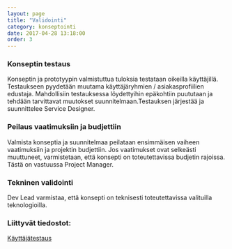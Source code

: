```yaml
---
layout: page
title: "Validointi"
category: konseptointi
date: 2017-04-28 13:18:00
order: 3
---
```


### Konseptin testaus

Konseptin ja prototyypin valmistuttua tuloksia testataan oikeilla käyttäjillä. Testaukseen pyydetään muutama käyttäjäryhmien / asiakasprofiilien edustaja. Mahdollisiin testauksessa löydettyihin epäkohtiin puututaan ja tehdään tarvittavat muutokset suunnitelmaan.Testauksen järjestää ja suunnittelee Service Designer.

### Peilaus vaatimuksiin ja budjettiin

Valmista konseptia ja suunnitelmaa peilataan ensimmäisen vaiheen vaatimuksiin ja projektin budjettiin. Jos vaatimukset ovat selkeästi muuttuneet, varmistetaan, että konsepti on toteutettavissa budjetin rajoissa. Tästä on vastuussa Project Manager.

### Tekninen validointi

Dev Lead varmistaa, että konsepti on teknisesti toteutettavissa valituilla teknologioilla.

### Liittyvät tiedostot:

[Käyttäjätestaus](https://docs.google.com/a/geniem.com/document/d/19LzcyehHBwc-N-EEZofhKej-rucgdgwQyZQxviWGSqc/edit?usp=sharing)
